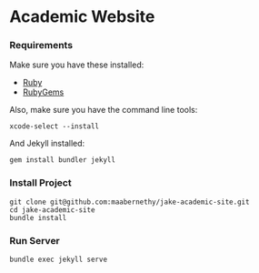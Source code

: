 # Academic Website

### Requirements

Make sure you have these installed:

- [Ruby](https://www.ruby-lang.org/en/downloads/)
- [RubyGems](https://rubygems.org/pages/download)

Also, make sure you have the command line tools:

```
xcode-select --install
```

And Jekyll installed:

```
gem install bundler jekyll
```

### Install Project

```
git clone git@github.com:maabernethy/jake-academic-site.git
cd jake-academic-site
bundle install
```

### Run Server

```
bundle exec jekyll serve
```

